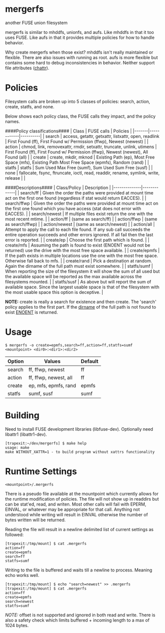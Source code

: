 mergerfs
========

another FUSE union filesystem

mergerfs is similar to mhddfs, unionfs, and aufs. Like mhddfs in that it too uses FUSE. Like aufs in that it provides multiple policies for how to handle behavior.

Why create mergerfs when those exist? mhddfs isn't really maintained or flexible. There are also issues with running as root. aufs is more flexible but contains some hard to debug inconsistencies in behavior. Neither support file attributes ([chattr](http://linux.die.net/man/1/chattr)).

Policies
========

Filesystem calls are broken up into 5 classes of policies: search, action, create, statfs, and none.

Below shows each policy class, the FUSE calls they impact, and the policy names.

####Policy classifications####
| Class | FUSE calls | Policies |
|-------|------------|----------|
| search | access, getattr, getxattr, listxattr, open, readlink  | First Found (ff), First Found w/ Permission (ffwp), Newest (newest) |
| action | chmod, link, removexattr, rmdir, setxattr, truncate, unlink, utimens | First Found (ff), First Found w/ Permission (ffwp), Newest (newest), All Found (all) |
| create | create, mkdir, mknod | Existing Path (ep), Most Free Space (mfs), Existing Path Most Free Space (epmfs), Random (rand) |
| statfs | statfs | Sum Used Max Free (sumf), Sum Used Sum Free (susf) |
| none   | fallocate, fsync, ftruncate, ioctl, read, readdir, rename, symlink, write, release | |

####Descriptions####
| Class/Policy | Description |
|--------------|-------------|
| search/ff | Given the order the paths were provided at mount time act on the first one found (regardless if stat would return EACCES). |
| search/ffwp | Given the order the paths were provided at mount time act on the first one found which you have access (stat does not error with EACCES). |
| search/newest | If multiple files exist return the one with the most recent mtime. |
| action/ff | (same as search/ff) |
| action/ffwp | (same as search/ffwp) |
| action/newest | (same as search/newest) |
| action/all | Attempt to apply the call to each file found. If any sub call succeeds the entire operation succeeds and other errors ignored. If all fail then the last error is reported. |
| create/ep | Choose the first path which is found. |
| create/mfs | Assuming the path is found to exist (ENOENT would not be returned) use the drive with the most free space available. |
| create/epmfs | If the path exists in multiple locations use the one with the most free space. Otherwise fall back to mfs. |
| create/rand | Pick a destination at random. Again the dirname of the full path must exist somewhere. |
| statfs/sumf | When reporting the size of the filesystem it will show the sum of all used but the available space will be reported as the max available across the filesystems mounted. |
| statfs/susf | As above but will report the sum of available space. Since the largest usable space is that of the filesystem with the most usable space this option is deceptive. |

**NOTE:** create is really a search for existence and then create. The 'search' policy applies to the first part. If the [dirname](http://linux.die.net/man/3/dirname) of the full path is not found to exist [ENOENT](http://linux.die.net/man/3/errno) is returned.

Usage
=====

```
$ mergerfs -o create=epmfs,search=ff,action=ff,statfs=sumf <mountpoint> <dir0>:<dir1>:<dir2>
```

| Option | Values | Default |
|--------|--------|---------|
| search | ff, ffwp, newest | ff |
| action | ff, ffwp, newest, all | ff |
| create | ep, mfs, epmfs, rand | epmfs |
| statfs | sumf, susf | sumf |

Building
========

Need to install FUSE development libraries (libfuse-dev).
Optionally need libattr1 (libattr1-dev).


```
[trapexit:~/dev/mergerfs] $ make help
usage: make
make WITHOUT_XATTR=1 - to build program without xattrs functionality
```

Runtime Settings
================

```
<mountpoint>/.mergerfs
```

There is a pseudo file available at the mountpoint which currently allows for the runtime modification of policies. The file will not show up in readdirs but can be stat'ed, read, and writen. Most other calls will fail with EPERM, EINVAL, or whatever may be appropriate for that call. Anything not understood while writing will result in EINVAL otherwise the number of bytes written will be returned.

Reading the file will result in a newline delimited list of current settings as followed:

```
[trapexit:/tmp/mount] $ cat .mergerfs
action=ff
create=epmfs
search=ff
statfs=sumf
```

Writing to the file is buffered and waits till a newline to process. Meaning echo works well.

```
[trapexit:/tmp/mount] $ echo "search=newest" >> .mergerfs
[trapexit:/tmp/mount] $ cat .mergerfs
action=ff
create=epmfs
search=newest
statfs=sumf
```

*NOTE:* offset is not supported and ignored in both read and write. There is also a safety check which limits buffered + incoming length to a max of 1024 bytes.
